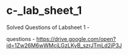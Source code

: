 # c-_lab_sheet_1

Solved Questions of Labsheet 1 - 

questions - https://drive.google.com/open?id=1Zw26M6wWMcjLGzLKyB_szrJTmLd2jP3J
